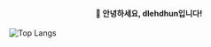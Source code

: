 <h4 align="center">👋 안녕하세요, dlehdhun입니다!</h4>

![Top Langs](https://github-readme-stats.vercel.app/api/top-langs/?username=dlehdhun&layout=compact&theme=tokyonight)

